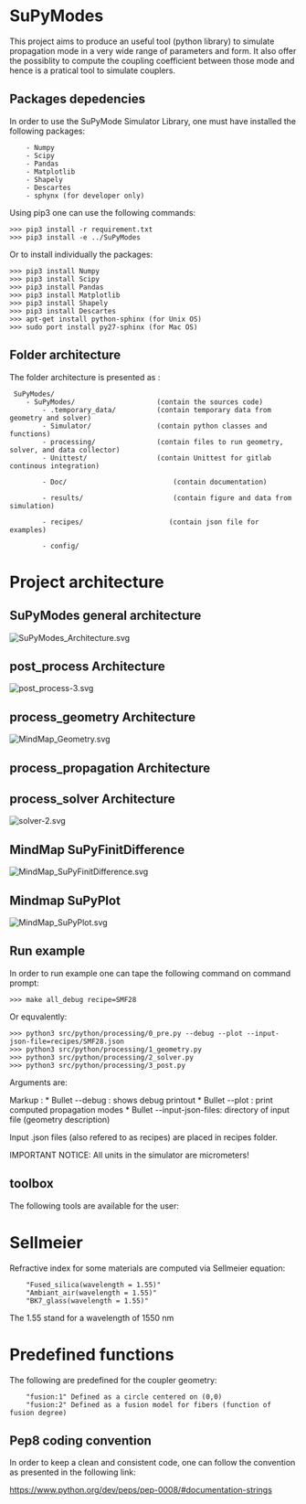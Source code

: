 # SuPyModes

This project aims to produce an useful tool (python library) to simulate propagation mode in a very wide range of parameters and form.
It also offer the possiblity to compute the coupling coefficient between those mode and hence is a pratical tool to simulate couplers.


## Packages depedencies

In order to use the SuPyMode Simulator Library, one must have installed the following packages:

```
    - Numpy
    - Scipy
    - Pandas
    - Matplotlib
    - Shapely
    - Descartes
    - sphynx (for developer only)
```

Using pip3 one can use the following commands:

```console
>>> pip3 install -r requirement.txt
>>> pip3 install -e ../SuPyModes
```

Or to install individually the packages:

```console
>>> pip3 install Numpy
>>> pip3 install Scipy
>>> pip3 install Pandas
>>> pip3 install Matplotlib
>>> pip3 install Shapely
>>> pip3 install Descartes
>>> apt-get install python-sphinx (for Unix OS)
>>> sudo port install py27-sphinx (for Mac OS)
```

## Folder architecture

The folder architecture is presented as :

```
 SuPyModes/
    - SuPyModes/                    (contain the sources code)
        - .temporary_data/          (contain temporary data from geometry and solver)
        - Simulator/                (contain python classes and functions)
        - processing/               (contain files to run geometry, solver, and data collector)
        - Unittest/                 (contain Unittest for gitlab continous integration)

        - Doc/                          (contain documentation)

        - results/                      (contain figure and data from simulation)

        - recipes/                     (contain json file for examples)

        - config/
```

# Project architecture

## SuPyModes general architecture
![SuPyModes_Architecture.svg](/Doc/program_architecture/SuPyModes_Architecture.svg)

## post_process Architecture
![post_process-3.svg](/Doc/program_architecture/post_process-3.svg)

## process_geometry Architecture
![MindMap_Geometry.svg](/Doc/program_architecture/MindMap_Geometry.svg)


## process_propagation Architecture

## process_solver Architecture
![solver-2.svg](/Doc/program_architecture/solver-2.svg )

## MindMap SuPyFinitDifference
![MindMap_SuPyFinitDifference.svg](/Doc/mindmap_markdown/Processind.svg)

## Mindmap SuPyPlot
![MindMap_SuPyPlot.svg](/Doc/program_architecture/MindMap_SuPyPlot.svg)


## Run example
In order to run example one can tape the following command on command prompt:

```console
>>> make all_debug recipe=SMF28
```

Or equvalently:

```console
>>> python3 src/python/processing/0_pre.py --debug --plot --input-json-file=recipes/SMF28.json
>>> python3 src/python/processing/1_geometry.py
>>> python3 src/python/processing/2_solver.py
>>> python3 src/python/processing/3_post.py
```

Arguments are:

Markup : * Bullet --debug : shows debug printout
         * Bullet --plot : print computed propagation modes
         * Bullet --input-json-files: directory of input file (geometry description)


Input .json files (also refered to as recipes) are placed in recipes folder.


IMPORTANT NOTICE: All units in the simulator are micrometers!


## toolbox
The following tools are available for the user:

# Sellmeier
Refractive index for some materials are computed via Sellmeier equation:
```
    "Fused_silica(wavelength = 1.55)"
    "Ambiant_air(wavelength = 1.55)"
    "BK7_glass(wavelength = 1.55)"

```
The 1.55 stand for a wavelength of 1550 nm

# Predefined functions
The following are predefined for the coupler geometry:

```
    "fusion:1" Defined as a circle centered on (0,0)
    "fusion:2" Defined as a fusion model for fibers (function of fusion degree)
```


## Pep8 coding convention
In order to keep a clean and consistent code, one can follow the convention as presented in the following link:

https://www.python.org/dev/peps/pep-0008/#documentation-strings
